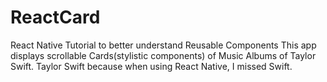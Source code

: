 # ReactCard
React Native Tutorial to better understand Reusable Components
This app displays scrollable Cards(stylistic components) of Music Albums of Taylor Swift.
Taylor Swift because when using React Native, I missed Swift.
